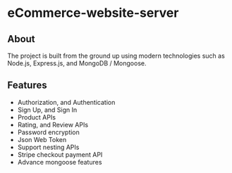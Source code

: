 # eCommerce-website-server
## About
The project is built from the ground up using modern technologies such as Node.js, Express.js, and MongoDB / Mongoose.

## Features
- Authorization, and Authentication
- Sign Up, and Sign In
- Product APIs
- Rating, and Review APIs
- Password encryption
- Json Web Token
- Support nesting APIs
- Stripe checkout payment API
- Advance mongoose features
